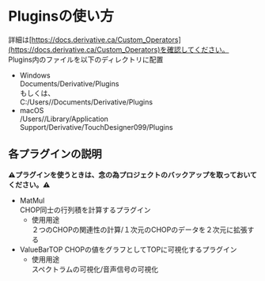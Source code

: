 # Pluginsの使い方
詳細は[https://docs.derivative.ca/Custom_Operators](https://docs.derivative.ca/Custom_Operators)を確認してください。  
Plugins内のファイルを以下のディレクトリに配置  
- Windows  
	Documents/Derivative/Plugins  
	もしくは、  
	C:/Users/<username>/Documents/Derivative/Plugins  
- macOS  
	/Users/<username>/Library/Application Support/Derivative/TouchDesigner099/Plugins  

## 各プラグインの説明
**⚠プラグインを使うときは、念の為プロジェクトのバックアップを取っておいてください。⚠**  
- MatMul  
	CHOP同士の行列積を計算するプラグイン  
	- 使用用途  
		２つのCHOPの関連性の計算/１次元のCHOPのデータを２次元に拡張する
- ValueBarTOP
	CHOPの値をグラフとしてTOPに可視化するプラグイン  
	- 使用用途  
		スペクトラムの可視化/音声信号の可視化  

